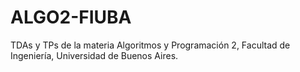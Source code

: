 # ALGO2-FIUBA
TDAs y TPs de la materia Algoritmos y Programación 2, Facultad de Ingeniería, Universidad de Buenos Aires.
